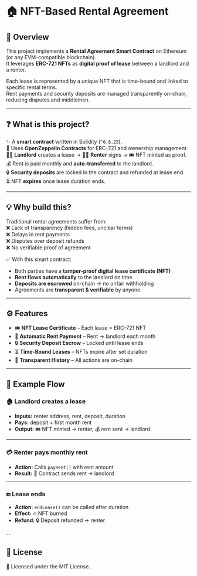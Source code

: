 # 🏠 NFT-Based Rental Agreement

## 📌 Overview   
  
This project implements a **Rental Agreement Smart Contract** on Ethereum (or any EVM-compatible blockchain).  
It leverages **ERC-721 NFTs** as **digital proof of lease** between a landlord and a renter.
 
Each lease is represented by a unique NFT that is time-bound and linked to specific rental terms.  
Rent payments and security deposits are managed transparently on-chain, reducing disputes and middlemen. 

---      
         
## ❓ What is this project?        
 
✨ A **smart contract** written in Solidity (`^0.8.25`).    
🔗 Uses **OpenZeppelin Contracts** for ERC-721 and ownership management.  
👨‍💼 **Landlord** creates a lease → 👩‍💻 **Renter** signs → 🎟️ NFT minted as proof.  
💰 Rent is paid monthly and **auto-transferred** to the landlord.  
🔒 **Security deposits** are locked in the contract and refunded at lease end.  
⏳ NFT **expires** once lease duration ends.

---

## 💡 Why build this?

Traditional rental agreements suffer from:  
❌ Lack of transparency (hidden fees, unclear terms)  
❌ Delays in rent payments  
❌ Disputes over deposit refunds  
❌ No verifiable proof of agreement

✅ With this smart contract:

- Both parties have a **tamper-proof digital lease certificate (NFT)**
- **Rent flows automatically** to the landlord on time
- **Deposits are escrowed** on-chain → no unfair withholding
- Agreements are **transparent & verifiable** by anyone

---

## ⚙️ Features

- 🎟️ **NFT Lease Certificate** – Each lease = ERC-721 NFT
- 💸 **Automatic Rent Payment** – Rent → landlord each month
- 🔒 **Security Deposit Escrow** – Locked until lease ends
- ⏳ **Time-Bound Leases** – NFTs expire after set duration
- 🧾 **Transparent History** – All actions are on-chain

---

## 📜 Example Flow

### 🏠 Landlord creates a lease

- **Inputs:** renter address, rent, deposit, duration
- **Pays:** deposit + first month rent
- **Output:** 🎟️ NFT minted → renter, 💰 rent sent → landlord

---

### 💳 Renter pays monthly rent

- **Action:** Calls `payRent()` with rent amount
- **Result:** 💸 Contract sends rent → landlord

---

### 🔚 Lease ends

- **Action:** `endLease()` can be called after duration
- **Effect:** 🔥 NFT burned
- **Refund:** 🔒 Deposit refunded → renter

--

## 📌 License

📜 Licensed under the MIT License.
